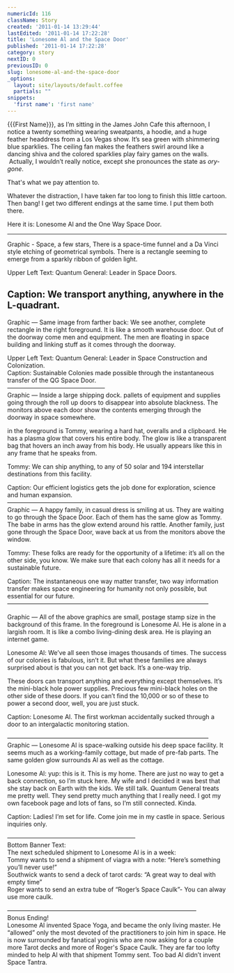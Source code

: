 ```yaml
---
numericId: 116
className: Story
created: '2011-01-14 13:29:44'
lastEdited: '2011-01-14 17:22:28'
title: 'Lonesome Al and the Space Door'
published: '2011-01-14 17:22:28'
category: story
nextID: 0
previousID: 0
slug: lonesome-al-and-the-space-door
_options:
  layout: site/layouts/default.coffee
  partials: ""
snippets:
  'first name': 'first name'
---
```

{{{First Name}}}, as I&rsquo;m sitting in the James John Cafe this afternoon, I notice a twenty something wearing sweatpants, a hoodie, and a huge feather headdress from a Los Vegas show. It&rsquo;s sea green with shimmering blue sparklies. The ceiling fan makes the feathers swirl around like a dancing shiva and the colored sparklies play fairy games on the walls. &nbsp;Actually, I wouldn&rsquo;t really notice, except she pronounces the state as _ory-gone_.

That's what we pay attention to.

Whatever the distraction, I have taken far too long to finish this little cartoon. Then bang! I get two different endings at the same time. I put them both there.

Here it is: Lonesome Al and the One Way Space Door.

--------------------------------  
Graphic - Space, a few stars, There is a space-time funnel and a Da Vinci style etching of geometrical symbols. There is a rectangle seeming to emerge from a sparkly ribbon of golden light.

Upper Left Text: Quantum General: Leader in Space Doors.

Caption: We transport anything, anywhere in the L-quadrant.  
----------------------------------  
Graphic &mdash; Same image from farther back: We see another, complete rectangle in the right foreground. It is like a smooth warehouse door. Out of the doorway come men and equipment. The men are floating in space building and linking stuff as it comes through the doorway.

Upper Left Text: Quantum General: Leader in Space Construction and Colonization.  
Caption: Sustainable Colonies made possible through the instantaneous transfer of the QG Space Door.  
&mdash;&mdash;&mdash;&mdash;&mdash;&mdash;&mdash;&mdash;&mdash;&mdash;&mdash;&mdash;&mdash;&mdash;&mdash;&mdash;  
Graphic &mdash; Inside a large shipping dock. pallets of equipment and supplies going through the roll up doors to disappear into absolute blackness. The monitors above each door show the contents emerging through the doorway in space somewhere.

in the foreground is Tommy, wearing a hard hat, overalls and a clipboard. He has a plasma glow that covers his entire body. The glow is like a transparent bag that hovers an inch away from his body. He usually appears like this in any frame that he speaks from.

Tommy: We can ship anything, to any of 50 solar and 194 interstellar destinations from this facility.

Caption: Our efficient logistics gets the job done for exploration, science and human expansion.  
&mdash;&mdash;&mdash;&mdash;&mdash;&mdash;&mdash;&mdash;&mdash;&mdash;&mdash;&mdash;&mdash;&mdash;&mdash;&mdash;&mdash;&mdash;&mdash;&mdash;&mdash;&mdash;  
Graphic &mdash; A happy family, in casual dress is smiling at us. They are waiting to go through the Space Door. Each of them has the same glow as Tommy. The babe in arms has the glow extend around his rattle. Another family, just gone through the Space Door, wave back at us from the monitors above the window.

Tommy: These folks are ready for the opportunity of a lifetime: it&rsquo;s all on the other side, you know. We make sure that each colony has all it needs for a sustainable future.

Caption: The instantaneous one way matter transfer, two way information transfer makes space engineering for humanity not only possible, but essential for our future.  
&mdash;&mdash;&mdash;&mdash;&mdash;&mdash;&mdash;&mdash;&mdash;&mdash;&mdash;&mdash;&mdash;&mdash;&mdash;&mdash;&mdash;&mdash;&mdash;&mdash;&mdash;&mdash;&mdash;&mdash;&mdash;&mdash;&mdash;&mdash;&mdash;&mdash;&mdash;&mdash;&mdash;

Graphic &mdash; All of the above graphics are small, postage stamp size in the background of this frame. In the foreground is Lonesome Al. He is alone in a largish room. It is like a combo living-dining desk area. He is playing an internet game.

Lonesome Al: We&rsquo;ve all seen those images thousands of times. The success of our colonies is fabulous, isn&rsquo;t it. But what these families are always surprised about is that you can not get back. It&rsquo;s a one-way trip.

These doors can transport anything and everything except themselves. It&rsquo;s the mini-black hole power supplies. Precious few mini-black holes on the other side of these doors. If you can&rsquo;t find the 10,000 or so of these to power a second door, well, you are just stuck.

Caption: Lonesome Al. The first workman accidentally sucked through a door to an intergalactic monitoring station.

&mdash;&mdash;&mdash;&mdash;&mdash;&mdash;&mdash;&mdash;&mdash;&mdash;&mdash;&mdash;&mdash;&mdash;&mdash;&mdash;&mdash;&mdash;&mdash;&mdash;&mdash;&mdash;&mdash;&mdash;&mdash;&mdash;&mdash;&mdash;&mdash;&mdash;&mdash;&mdash;&mdash;  
Graphic &mdash; Lonesome Al is space-walking outside his deep space facility. It seems much as a working-family cottage, but made of pre-fab parts. The same golden glow surrounds Al as well as the cottage.

Lonesome Al: yup: this is it. This is my home. There are just no way to get a back connection, so I&rsquo;m stuck here. My wife and I decided it was best that she stay back on Earth with the kids. We still talk.&nbsp;Quantum General treats me pretty well. They send pretty much anything that I really need. I got my own facebook page and lots of fans, so I&rsquo;m still connected. Kinda.

Caption: Ladies! I&rsquo;m set for life. Come join me in my castle in space. Serious inquiries only.

&mdash;&mdash;&mdash;&mdash;&mdash;&mdash;&mdash;&mdash;&mdash;&mdash;&mdash;&mdash;&mdash;&mdash;&mdash;&mdash;&mdash;&mdash;&mdash;&mdash;&mdash;  
Bottom Banner Text:  
The next scheduled shipment to Lonesome Al is in a week:  
Tommy wants to send a shipment of viagra with a note: &ldquo;Here&rsquo;s something you&rsquo;ll never use!&rdquo;  
Southwick wants to send a deck of tarot cards: &ldquo;A great way to deal with empty time&rdquo;  
Roger wants to send an extra tube of &ldquo;Roger&rsquo;s Space Caulk&rdquo;- You can alway use more caulk.

&mdash;&mdash;&mdash;&mdash;&mdash;&mdash;&mdash;&mdash;&mdash;&mdash;&mdash;&mdash;&mdash;&mdash;&mdash;&mdash;&mdash;&mdash;&mdash;&mdash;&mdash;&mdash;&mdash;&mdash;&mdash;&mdash;&mdash;&mdash;&mdash;&mdash;&mdash;  
Bonus Ending!  
Lonesome Al invented Space Yoga, and became the only living master. He &ldquo;allowed&rdquo; only the most devoted of the practitioners to join him in space. He is now surrounded by fanatical yoginis who are now&nbsp;asking for&nbsp;a couple more Tarot decks and&nbsp;more of Roger's Space Caulk. They are far too lofty minded to help Al with that shipment Tommy sent. Too bad Al didn&rsquo;t invent Space Tantra.

